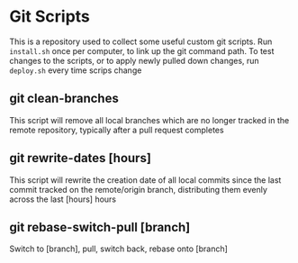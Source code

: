 # Git Scripts

This is a repository used to collect some useful custom git scripts. Run `install.sh` once per computer, to link up the git command path. To test changes to the scripts, or to apply newly pulled down changes, run `deploy.sh` every time scrips change

## git clean-branches

This script will remove all local branches which are no longer tracked in the remote repository, typically after a pull request completes

## git rewrite-dates [hours]

This script will rewrite the creation date of all local commits since the last commit tracked on the remote/origin branch, distributing them evenly across the last [hours] hours

## git rebase-switch-pull [branch]

Switch to [branch], pull, switch back, rebase onto [branch]
